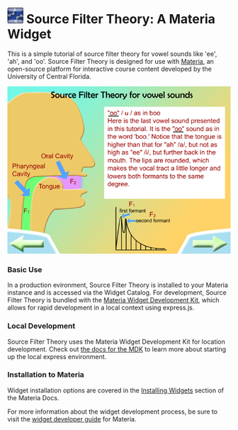 <h1>
    <img src="src/_icons/icon-60.png" width="36px"/>
    Source Filter Theory: A Materia Widget
</h1>

This is a simple tutorial of source filter theory for vowel sounds like 'ee', 'ah', and 'oo'. Source Filter Theory is designed for use with [Materia](https://github.com/ucfopen/Materia), an open-source platform for interactive course content developed by the University of Central Florida.

![Source Filter Theory Player](src/_screen-shots/3.png)

### Basic Use

In a production evironment, Source Filter Theory is installed to your Materia instance and is accessed via the Widget Catalog. For development, Source Filter Theory is bundled with the [Materia Widget Development Kit](https://github.com/ucfopen/Materia-Widget-Dev-Kit), which allows for rapid development in a local context using express.js.

### Local Development

Source Filter Theory uses the Materia Widget Development Kit for location development. Check out [the docs for the MDK](https://ucfopen.github.io/Materia-Docs/develop/materia-widget-development-kit.html) to learn more about starting up the local express environment.

### Installation to Materia

Widget installation options are covered in the [Installing Widgets](https://ucfopen.github.io/Materia-Docs/admin/installing-widgets.html) section of the Materia Docs.

For more information about the widget development process, be sure to visit the [widget developer guide](https://ucfopen.github.io/Materia-Docs/develop/widget-developer-guide.html) for Materia.
